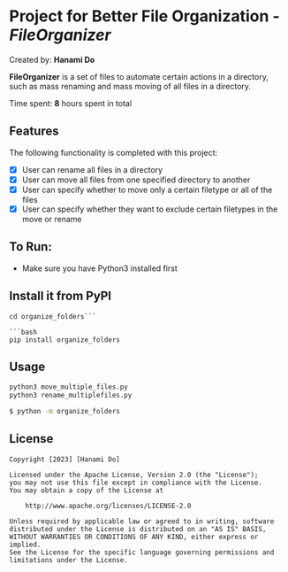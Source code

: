 # Project for Better File Organization - *FileOrganizer*

Created by: **Hanami Do**

**FileOrganizer** is a set of files to automate certain actions in a directory, such as mass renaming and mass moving of all files in a directory. 

Time spent: **8** hours spent in total

## Features

The following functionality is completed with this project:

- [X] User can rename all files in a directory
- [X] User can move all files from one specified directory to another
- [x] User can specify whether to move only a certain filetype or all of the files
- [x] User can specify whether they want to exclude certain filetypes in the move or rename

## To Run:
- Make sure you have Python3 installed first
  
## Install it from PyPI

```git clone https://github.com/author_name/project_urlname project_name
cd organize_folders```

```bash
pip install organize_folders
```

## Usage

```py
python3 move_multiple_files.py
python3 rename_multiplefiles.py
```

```bash
$ python -m organize_folders
```

## License

    Copyright [2023] [Hanami Do]

    Licensed under the Apache License, Version 2.0 (the "License");
    you may not use this file except in compliance with the License.
    You may obtain a copy of the License at

        http://www.apache.org/licenses/LICENSE-2.0

    Unless required by applicable law or agreed to in writing, software
    distributed under the License is distributed on an "AS IS" BASIS,
    WITHOUT WARRANTIES OR CONDITIONS OF ANY KIND, either express or implied.
    See the License for the specific language governing permissions and
    limitations under the License.
